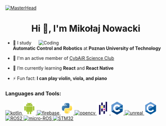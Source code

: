 [![MasterHead](https://1.bp.blogspot.com/-7A4WynwLsMw/XbBpCXG8fHI/AAAAAAAAMt4/uOa1bpLskYgrwGbllhSu2SDj_Mig8SXJQCLcBGAsYHQ/s1600/2000_600px.gif)]()
<h1 align="center">Hi 👋, I'm Mikołaj Nowacki</h1>
<img
align="right"
alt="Coding"
width="400"
src="https://media0.giphy.com/media/v1.Y2lkPTc5MGI3NjExdGJ5eDJxcXpyc25zYXNncHlhcmJyanozN2pzcjNrbmo0YTQzazlzbyZlcD12MV9pbnRlcm5hbF9naWZfYnlfaWQmY3Q9Zw/qgQUggAC3Pfv687qPC/giphy.gif"
/>

- 🏫 I study **Automatic Control and Robotics** at **Poznan University of Technology**

- 🤖 I'm an active member of <a href="https://www.linkedin.com/company/kn-cybair/" target="_blank" rel="noopener noreferrer">CybAiR Science Club</a>

- 🌱 I’m currently learning **React** and **React Native**

- ⚡ Fun fact: **I can play violin, viola, and piano**

<h3 align="left">Languages and Tools:</h3>
<p align="left">
<a href="https://kotlinlang.org" target="_blank" rel="noreferrer">
  <img
    src="https://www.vectorlogo.zone/logos/kotlinlang/kotlinlang-icon.svg"
    alt="kotlin"
    width="40"
    height="40"
  />
</a>
<a href="https://developer.android.com" target="_blank" rel="noreferrer">
  <img
    src="https://github.com/devicons/devicon/blob/master/icons/android/android-plain.svg"
    alt="android"
    width="40"
    height="40"
  />
</a>
<a href="https://firebase.google.com/" target="_blank" rel="noreferrer">
  <img
    src="https://www.vectorlogo.zone/logos/firebase/firebase-icon.svg"
    alt="firebase"
    width="40"
    height="40"
  />
</a>
<a href="https://www.python.org" target="_blank" rel="noreferrer">
  <img
    src="https://raw.githubusercontent.com/devicons/devicon/master/icons/python/python-original.svg"
    alt="python"
    width="40"
    height="40"
  />
</a>
<a href="https://opencv.org/" target="_blank" rel="noreferrer">
  <img
    src="https://www.vectorlogo.zone/logos/opencv/opencv-icon.svg"
    alt="opencv"
    width="40"
    height="40"
  />
</a>
<a href="https://pandas.pydata.org/" target="_blank" rel="noreferrer">
  <img
    src="https://raw.githubusercontent.com/devicons/devicon/2ae2a900d2f041da66e950e4d48052658d850630/icons/pandas/pandas-original.svg"
    alt="pandas"
    width="40"
    height="40"
  />
</a>
<a href="https://cplusplus.com/" target="_blank" rel="noreferrer">
  <img
    src="https://raw.githubusercontent.com/devicons/devicon/master/icons/cplusplus/cplusplus-original.svg"
    alt="cplusplus"
    width="40"
    height="40"
  />
</a>
<a href="https://unrealengine.com/" target="_blank" rel="noreferrer">
  <img
    src="https://cdn2.unrealengine.com/ue-logo-stacked-unreal-engine-w-677x545-fac11de0943f.png"
    alt="unreal"
    width="40"
    height="40"
  />
</a>
<a href="https://www.cprogramming.com/" target="_blank" rel="noreferrer">
  <img
    src="https://raw.githubusercontent.com/devicons/devicon/master/icons/c/c-original.svg"
    alt="c"
    width="40"
    height="40"
  />
</a>
<a
  href="https://docs.ros.org/en/humble/"
  target="_blank"
  rel="noreferrer"
>
  <img
    src="https://upload.wikimedia.org/wikipedia/commons/thumb/1/15/Robot_Operating_System_logo.svg/1200px-Robot_Operating_System_logo.svg.png"
    alt="ROS2"
    width="40"
    height="40"
  />
</a>
<a href="https://micro.ros.org/" target="_blank" rel="noreferrer">
  <img
    src="https://avatars.githubusercontent.com/u/49058602?s=200&v=4"
    alt="micro-ROS"
    width="40"
    height="40"
  />
</a>
<a
  href="https://www.st.com/content/st_com/en.html"
  target="_blank"
  rel="noreferrer"
>
  <img
    src="https://wiki.st.com/stm32mcu/nsfr_img_auth.php/4/4e/STM32.png"
    alt="STM32"
    width="40"
    height="40"
  />
</a>
</p>
